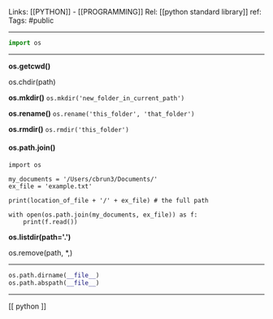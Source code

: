 Links: [[PYTHON]] - [[PROGRAMMING]]
Rel: [[python standard library]]
ref: 
Tags: #public 

--- 

```py
import os
```

--- 




**os.getcwd()**

os.chdir(path)

**os.mkdir()**
```os.mkdir('new_folder_in_current_path')```

**os.rename()**
```os.rename('this_folder', 'that_folder')```

**os.rmdir()**
```os.rmdir('this_folder')```

#### os.path.join()
```
import os

my_documents = '/Users/cbrun3/Documents/'
ex_file = 'example.txt'

print(location_of_file + '/' + ex_file) # the full path

with open(os.path.join(my_documents, ex_file)) as f:
	print(f.read())
```

**os.listdir(path='.')**

os.remove(path, \*,)

---
```py
os.path.dirname(__file__)
os.path.abspath(__file__)
```
--- 

[[ python ]]